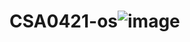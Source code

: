 # CSA0421-os![image](https://user-images.githubusercontent.com/113410426/235830042-b9c8af93-7f0f-49f2-9435-72f6bb270540.png)
